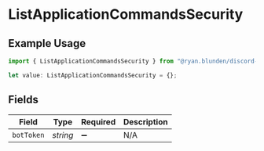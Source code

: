 # ListApplicationCommandsSecurity

## Example Usage

```typescript
import { ListApplicationCommandsSecurity } from "@ryan.blunden/discord-sdk/models/operations";

let value: ListApplicationCommandsSecurity = {};
```

## Fields

| Field              | Type               | Required           | Description        |
| ------------------ | ------------------ | ------------------ | ------------------ |
| `botToken`         | *string*           | :heavy_minus_sign: | N/A                |
